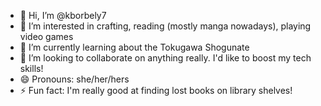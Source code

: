 - 👋 Hi, I’m @kborbely7
- 👀 I’m interested in crafting, reading (mostly manga nowadays), playing video games
- 🌱 I’m currently learning about the Tokugawa Shogunate
- 💞️ I’m looking to collaborate on anything really. I'd like to boost my tech skills!
- 😄 Pronouns: she/her/hers
- ⚡ Fun fact: I'm really good at finding lost books on library shelves!

<!---
kborbely7/kborbely7 is a ✨ special ✨ repository because its `README.md` (this file) appears on your GitHub profile.
You can click the Preview link to take a look at your changes.
--->
